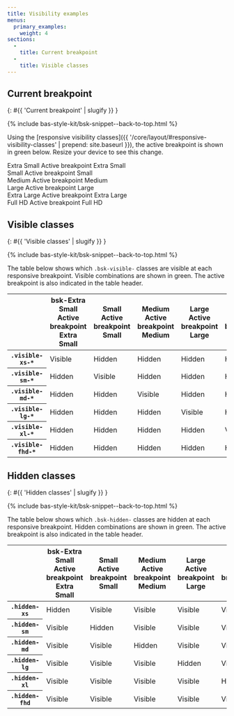 ```yaml
---
title: Visibility examples
menus:
  primary_examples:
    weight: 4
sections:
  -
    title: Current breakpoint
  -
    title: Visible classes
---
```


## Current breakpoint
{: #{{ 'Current breakpoint' | slugify }} }

{% include bas-style-kit/bsk-snippet--back-to-top.html %}

Using the
[responsive visibility classes]({{ '/core/layout/#responsive-visibility-classes' | prepend: site.baseurl }}), the active
breakpoint is shown in <span class="bsk-text-success">green</span> below. Resize your device to see this change.

<div class="bsk-row bsk-docs-responsive-utilities-test">
  <div class="bsk-col-12-xs-6 bsk-col-12-sm-3 bsk-col-12-lg-2"><div class="bsk-docs-content-block">
    <span class="bsk-hidden-xs bsk-text-muted"><i class="fa fa-fw fa-square-o" aria-hidden="true"></i> Extra Small</span>
    <span class="bsk-hidden-sm bsk-hidden-md bsk-hidden-lg bsk-hidden-xl bsk-hidden-fhd bsk-visible-xs-inline bsk-text-success">
      <i class="fa fa-fw fa-check-square" aria-hidden="true"></i> <span class="bsk-sr-only">Active breakpoint</span>
      Extra Small
    </span>
  </div></div>
  <div class="bsk-col-12-xs-6 bsk-col-12-sm-3 bsk-col-12-lg-2"><div class="bsk-docs-content-block">
    <span class="bsk-hidden-sm bsk-text-muted"><i class="fa fa-fw fa-square-o" aria-hidden="true"></i> Small</span>
    <span class="bsk-hidden-xs bsk-hidden-md bsk-hidden-lg bsk-hidden-xl bsk-hidden-fhd bsk-visible-sm-inline bsk-text-success">
      <i class="fa fa-fw fa-check-square" aria-hidden="true"></i> <span class="bsk-sr-only">Active breakpoint</span>
      Small
    </span>
  </div></div>
  <div class="bsk-col-12-xs-6 bsk-col-12-sm-3 bsk-col-12-lg-2"><div class="bsk-docs-content-block">
    <span class="bsk-hidden-md bsk-text-muted"><i class="fa fa-fw fa-square-o" aria-hidden="true"></i> Medium</span>
    <span class="bsk-hidden-xs bsk-hidden-sm bsk-hidden-lg bsk-hidden-xl bsk-hidden-fhd bsk-visible-md-inline bsk-text-success">
      <i class="fa fa-fw fa-check-square" aria-hidden="true"></i> <span class="bsk-sr-only">Active breakpoint</span>
      Medium
    </span>
  </div></div>
  <div class="bsk-col-12-xs-6 bsk-col-12-sm-3 bsk-col-12-lg-2"><div class="bsk-docs-content-block">
    <span class="bsk-hidden-lg bsk-text-muted"><i class="fa fa-fw fa-square-o" aria-hidden="true"></i> Large</span>
    <span class="bsk-hidden-xs bsk-hidden-sm bsk-hidden-md bsk-hidden-xl bsk-hidden-fhd bsk-visible-lg-inline bsk-text-success">
      <i class="fa fa-fw fa-check-square" aria-hidden="true"></i> <span class="bsk-sr-only">Active breakpoint</span> Large
    </span>
  </div></div>
  <div class="bsk-col-12-xs-6 bsk-col-12-sm-3 bsk-col-12-lg-2"><div class="bsk-docs-content-block">
    <span class="bsk-hidden-xl bsk-text-muted"><i class="fa fa-fw fa-square-o" aria-hidden="true"></i>
    Extra Large</span>
    <span class="bsk-hidden-xs bsk-hidden-sm bsk-hidden-md bsk-hidden-lg bsk-hidden-fhd bsk-visible-xl-inline bsk-text-success">
      <i class="fa fa-fw fa-check-square" aria-hidden="true"></i> <span class="bsk-sr-only">Active breakpoint</span>
      Extra Large
    </span>
  </div></div>
  <div class="bsk-col-12-xs-6 bsk-col-12-sm-3 bsk-col-12-lg-2"><div class="bsk-docs-content-block">
    <span class="bsk-hidden-fhd bsk-text-muted"><i class="fa fa-fw fa-square-o" aria-hidden="true"></i>
    Full HD</span>
    <span class="bsk-hidden-xs bsk-hidden-sm bsk-hidden-md bsk-hidden-lg bsk-hidden-xl bsk-visible-fhd-inline bsk-text-success">
      <i class="fa fa-fw fa-check-square" aria-hidden="true"></i> <span class="bsk-sr-only">Active breakpoint</span>
      Full HD
    </span>
  </div></div>
</div>

## Visible classes
{: #{{ 'Visible classes' | slugify }} }

{% include bas-style-kit/bsk-snippet--back-to-top.html %}

The table below shows which `.bsk-visible-` classes are visible at each responsive breakpoint. Visible combinations are
shown in <span class="bsk-text-success">green</span>. The active breakpoint is also indicated in the table header.

<table class="bsk-table bsk-table-responsive">
  <thead>
    <tr>
      <th></th>
      <th>
        <span class="bsk-hidden-xs bsk-text-muted"><i class="fa fa-fw fa-square-o" aria-hidden="true"></i>
        bsk-Extra Small</span>
        <span class="bsk-hidden-sm bsk-hidden-md bsk-hidden-lg bsk-hidden-xl bsk-hidden-fhd bsk-visible-xs-inline bsk-text-success">
          <i class="fa fa-fw fa-check-square" aria-hidden="true"></i> <span class="bsk-sr-only">Active breakpoint</span>
          Extra Small
        </span>
      </th>
      <th>
        <span class="bsk-hidden-sm bsk-text-muted"><i class="fa fa-fw fa-square-o" aria-hidden="true"></i> Small</span>
        <span class="bsk-hidden-xs bsk-hidden-md bsk-hidden-lg bsk-hidden-xl bsk-hidden-fhd bsk-visible-sm-inline bsk-text-success">
          <i class="fa fa-fw fa-check-square" aria-hidden="true"></i> <span class="bsk-sr-only">Active breakpoint</span>
          Small
        </span>
      </th>
      <th>
        <span class="bsk-hidden-md bsk-text-muted"><i class="fa fa-fw fa-square-o" aria-hidden="true"></i> Medium</span>
        <span class="bsk-hidden-xs bsk-hidden-sm bsk-hidden-lg bsk-hidden-xl bsk-hidden-fhd bsk-visible-md-inline bsk-text-success">
          <i class="fa fa-fw fa-check-square" aria-hidden="true"></i> <span class="bsk-sr-only">Active breakpoint</span>
          Medium
        </span>
      </th>
      <th>
        <span class="bsk-hidden-lg bsk-text-muted"><i class="fa fa-fw fa-square-o" aria-hidden="true"></i> Large</span>
        <span class="bsk-hidden-xs bsk-hidden-sm bsk-hidden-md bsk-hidden-xl bsk-hidden-fhd bsk-visible-lg-inline bsk-text-success">
          <i class="fa fa-fw fa-check-square" aria-hidden="true"></i> <span class="bsk-sr-only">Active breakpoint</span>
          Large
        </span>
      </th>
      <th>
        <span class="bsk-hidden-xl bsk-text-muted"><i class="fa fa-fw fa-square-o" aria-hidden="true"></i>
        Extra Large</span>
        <span class="bsk-hidden-xs bsk-hidden-sm bsk-hidden-md bsk-hidden-lg bsk-hidden-fhd bsk-visible-xl-inline bsk-text-success">
          <i class="fa fa-fw fa-check-square" aria-hidden="true"></i> <span class="bsk-sr-only">Active breakpoint</span>
          Extra Large
        </span>
      </th>
      <th>
        <span class="bsk-hidden-fhd bsk-text-muted"><i class="fa fa-fw fa-square-o" aria-hidden="true"></i>
        Extra Large</span>
        <span class="bsk-hidden-xs bsk-hidden-sm bsk-hidden-md bsk-hidden-lg bsk-hidden-xl bsk-visible-fhd-inline bsk-text-success">
          <i class="fa fa-fw fa-check-square" aria-hidden="true"></i> <span class="bsk-sr-only">Active breakpoint</span>
          Extra Large
        </span>
      </th>
    </tr>
  </thead>
  <tbody>
    <tr>
      <th><code>.visible-xs-*</code></th>
      <td><span class="bsk-text-success"><i class="fa fa-fw fa-eye" aria-hidden="true"></i> Visible</span></td>
      <td><span class="bsk-text-muted"><i class="fa fa-fw fa-low-vision" aria-hidden="true"></i> Hidden</span></td>
      <td><span class="bsk-text-muted"><i class="fa fa-fw fa-low-vision" aria-hidden="true"></i> Hidden</span></td>
      <td><span class="bsk-text-muted"><i class="fa fa-fw fa-low-vision" aria-hidden="true"></i> Hidden</span></td>
      <td><span class="bsk-text-muted"><i class="fa fa-fw fa-low-vision" aria-hidden="true"></i> Hidden</span></td>
      <td><span class="bsk-text-muted"><i class="fa fa-fw fa-low-vision" aria-hidden="true"></i> Hidden</span></td>
    </tr>
    <tr>
      <th><code>.visible-sm-*</code></th>
      <td><span class="bsk-text-muted"><i class="fa fa-fw fa-low-vision" aria-hidden="true"></i> Hidden</span></td>
      <td><span class="bsk-text-success"><i class="fa fa-fw fa-eye" aria-hidden="true"></i> Visible</span></td>
      <td><span class="bsk-text-muted"><i class="fa fa-fw fa-low-vision" aria-hidden="true"></i> Hidden</span></td>
      <td><span class="bsk-text-muted"><i class="fa fa-fw fa-low-vision" aria-hidden="true"></i> Hidden</span></td>
      <td><span class="bsk-text-muted"><i class="fa fa-fw fa-low-vision" aria-hidden="true"></i> Hidden</span></td>
      <td><span class="bsk-text-muted"><i class="fa fa-fw fa-low-vision" aria-hidden="true"></i> Hidden</span></td>
    </tr>
    <tr>
      <th><code>.visible-md-*</code></th>
      <td><span class="bsk-text-muted"><i class="fa fa-fw fa-low-vision" aria-hidden="true"></i> Hidden</span></td>
      <td><span class="bsk-text-muted"><i class="fa fa-fw fa-low-vision" aria-hidden="true"></i> Hidden</span></td>
      <td><span class="bsk-text-success"><i class="fa fa-fw fa-eye" aria-hidden="true"></i> Visible</span></td>
      <td><span class="bsk-text-muted"><i class="fa fa-fw fa-low-vision" aria-hidden="true"></i> Hidden</span></td>
      <td><span class="bsk-text-muted"><i class="fa fa-fw fa-low-vision" aria-hidden="true"></i> Hidden</span></td>
      <td><span class="bsk-text-muted"><i class="fa fa-fw fa-low-vision" aria-hidden="true"></i> Hidden</span></td>
    </tr>
    <tr>
      <th><code>.visible-lg-*</code></th>
      <td><span class="bsk-text-muted"><i class="fa fa-fw fa-low-vision" aria-hidden="true"></i> Hidden</span></td>
      <td><span class="bsk-text-muted"><i class="fa fa-fw fa-low-vision" aria-hidden="true"></i> Hidden</span></td>
      <td><span class="bsk-text-muted"><i class="fa fa-fw fa-low-vision" aria-hidden="true"></i> Hidden</span></td>
      <td><span class="bsk-text-success"><i class="fa fa-fw fa-eye" aria-hidden="true"></i> Visible</span></td>
      <td><span class="bsk-text-muted"><i class="fa fa-fw fa-low-vision" aria-hidden="true"></i> Hidden</span></td>
      <td><span class="bsk-text-muted"><i class="fa fa-fw fa-low-vision" aria-hidden="true"></i> Hidden</span></td>
    </tr>
    <tr>
      <th><code>.visible-xl-*</code></th>
      <td><span class="bsk-text-muted"><i class="fa fa-fw fa-low-vision" aria-hidden="true"></i> Hidden</span></td>
      <td><span class="bsk-text-muted"><i class="fa fa-fw fa-low-vision" aria-hidden="true"></i> Hidden</span></td>
      <td><span class="bsk-text-muted"><i class="fa fa-fw fa-low-vision" aria-hidden="true"></i> Hidden</span></td>
      <td><span class="bsk-text-muted"><i class="fa fa-fw fa-low-vision" aria-hidden="true"></i> Hidden</span></td>
      <td><span class="bsk-text-success"><i class="fa fa-fw fa-eye" aria-hidden="true"></i> Visible</span></td>
      <td><span class="bsk-text-muted"><i class="fa fa-fw fa-low-vision" aria-hidden="true"></i> Hidden</span></td>
    </tr>
    <tr>
      <th><code>.visible-fhd-*</code></th>
      <td><span class="bsk-text-muted"><i class="fa fa-fw fa-low-vision" aria-hidden="true"></i> Hidden</span></td>
      <td><span class="bsk-text-muted"><i class="fa fa-fw fa-low-vision" aria-hidden="true"></i> Hidden</span></td>
      <td><span class="bsk-text-muted"><i class="fa fa-fw fa-low-vision" aria-hidden="true"></i> Hidden</span></td>
      <td><span class="bsk-text-muted"><i class="fa fa-fw fa-low-vision" aria-hidden="true"></i> Hidden</span></td>
      <td><span class="bsk-text-muted"><i class="fa fa-fw fa-low-vision" aria-hidden="true"></i> Hidden</span></td>
      <td><span class="bsk-text-success"><i class="fa fa-fw fa-eye" aria-hidden="true"></i> Visible</span></td>
    </tr>
  </tbody>
</table>

## Hidden classes
{: #{{ 'Hidden classes' | slugify }} }

{% include bas-style-kit/bsk-snippet--back-to-top.html %}

The table below shows which `.bsk-hidden-` classes are hidden at each responsive breakpoint. Hidden combinations are
shown in <span class="bsk-text-success">green</span>. The active breakpoint is also indicated in the table header.

<table class="bsk-table bsk-table-responsive">
  <thead>
    <tr>
      <th></th>
      <th>
        <span class="bsk-hidden-xs bsk-text-muted"><i class="fa fa-fw fa-square-o" aria-hidden="true"></i>
        bsk-Extra Small</span>
        <span class="bsk-hidden-sm bsk-hidden-md bsk-hidden-lg bsk-hidden-xl bsk-hidden-fhd bsk-visible-xs-inline bsk-text-success">
          <i class="fa fa-fw fa-check-square" aria-hidden="true"></i> <span class="bsk-sr-only">Active breakpoint</span>
          Extra Small
        </span>
      </th>
      <th>
        <span class="bsk-hidden-sm bsk-text-muted"><i class="fa fa-fw fa-square-o" aria-hidden="true"></i> Small</span>
        <span class="bsk-hidden-xs bsk-hidden-md bsk-hidden-lg bsk-hidden-xl bsk-hidden-fhd bsk-visible-sm-inline bsk-text-success">
          <i class="fa fa-fw fa-check-square" aria-hidden="true"></i> <span class="bsk-sr-only">Active breakpoint</span>
          Small
        </span>
      </th>
      <th>
        <span class="bsk-hidden-md bsk-text-muted"><i class="fa fa-fw fa-square-o" aria-hidden="true"></i> Medium</span>
        <span class="bsk-hidden-xs bsk-hidden-sm bsk-hidden-lg bsk-hidden-xl bsk-hidden-fhd bsk-visible-md-inline bsk-text-success">
          <i class="fa fa-fw fa-check-square" aria-hidden="true"></i> <span class="bsk-sr-only">Active breakpoint</span>
          Medium
        </span>
      </th>
      <th>
        <span class="bsk-hidden-lg bsk-text-muted"><i class="fa fa-fw fa-square-o" aria-hidden="true"></i> Large</span>
        <span class="bsk-hidden-xs bsk-hidden-sm bsk-hidden-md bsk-hidden-xl bsk-hidden-fhd bsk-visible-lg-inline bsk-text-success">
          <i class="fa fa-fw fa-check-square" aria-hidden="true"></i> <span class="bsk-sr-only">Active breakpoint</span>
          Large
        </span>
      </th>
      <th>
        <span class="bsk-hidden-xl bsk-text-muted"><i class="fa fa-fw fa-square-o" aria-hidden="true"></i>
        Extra Large</span>
        <span class="bsk-hidden-xs bsk-hidden-sm bsk-hidden-md bsk-hidden-lg bsk-hidden-fhd bsk-visible-xl-inline bsk-text-success">
          <i class="fa fa-fw fa-check-square" aria-hidden="true"></i> <span class="bsk-sr-only">Active breakpoint</span>
          Extra Large
        </span>
      </th>
      <th>
        <span class="bsk-hidden-fhd bsk-text-muted"><i class="fa fa-fw fa-square-o" aria-hidden="true"></i>
        Extra Large</span>
        <span class="bsk-hidden-xs bsk-hidden-sm bsk-hidden-md bsk-hidden-lg bsk-hidden-xl bsk-visible-fhd-inline bsk-text-success">
          <i class="fa fa-fw fa-check-square" aria-hidden="true"></i> <span class="bsk-sr-only">Active breakpoint</span>
          Extra Large
        </span>
      </th>
    </tr>
  </thead>
  <tbody>
    <tr>
      <th><code>.hidden-xs</code></th>
      <td><span class="bsk-text-success"><i class="fa fa-fw fa-low-vision" aria-hidden="true"></i> Hidden</span></td>
      <td><span class="bsk-text-muted"><i class="fa fa-fw fa-eye" aria-hidden="true"></i> Visible</span></td>
      <td><span class="bsk-text-muted"><i class="fa fa-fw fa-eye" aria-hidden="true"></i> Visible</span></td>
      <td><span class="bsk-text-muted"><i class="fa fa-fw fa-eye" aria-hidden="true"></i> Visible</span></td>
      <td><span class="bsk-text-muted"><i class="fa fa-fw fa-eye" aria-hidden="true"></i> Visible</span></td>
      <td><span class="bsk-text-muted"><i class="fa fa-fw fa-eye" aria-hidden="true"></i> Visible</span></td>
    </tr>
    <tr>
      <th><code>.hidden-sm</code></th>
      <td><span class="bsk-text-muted"><i class="fa fa-fw fa-eye" aria-hidden="true"></i> Visible</span></td>
      <td><span class="bsk-text-success"><i class="fa fa-fw fa-low-vision" aria-hidden="true"></i> Hidden</span></td>
      <td><span class="bsk-text-muted"><i class="fa fa-fw fa-eye" aria-hidden="true"></i> Visible</span></td>
      <td><span class="bsk-text-muted"><i class="fa fa-fw fa-eye" aria-hidden="true"></i> Visible</span></td>
      <td><span class="bsk-text-muted"><i class="fa fa-fw fa-eye" aria-hidden="true"></i> Visible</span></td>
      <td><span class="bsk-text-muted"><i class="fa fa-fw fa-eye" aria-hidden="true"></i> Visible</span></td>
    </tr>
    <tr>
      <th><code>.hidden-md</code></th>
      <td><span class="bsk-text-muted"><i class="fa fa-fw fa-eye" aria-hidden="true"></i> Visible</span></td>
      <td><span class="bsk-text-muted"><i class="fa fa-fw fa-eye" aria-hidden="true"></i> Visible</span></td>
      <td><span class="bsk-text-success"><i class="fa fa-fw fa-low-vision" aria-hidden="true"></i> Hidden</span></td>
      <td><span class="bsk-text-muted"><i class="fa fa-fw fa-eye" aria-hidden="true"></i> Visible</span></td>
      <td><span class="bsk-text-muted"><i class="fa fa-fw fa-eye" aria-hidden="true"></i> Visible</span></td>
      <td><span class="bsk-text-muted"><i class="fa fa-fw fa-eye" aria-hidden="true"></i> Visible</span></td>
    </tr>
    <tr>
      <th><code>.hidden-lg</code></th>
      <td><span class="bsk-text-muted"><i class="fa fa-fw fa-eye" aria-hidden="true"></i> Visible</span></td>
      <td><span class="bsk-text-muted"><i class="fa fa-fw fa-eye" aria-hidden="true"></i> Visible</span></td>
      <td><span class="bsk-text-muted"><i class="fa fa-fw fa-eye" aria-hidden="true"></i> Visible</span></td>
      <td><span class="bsk-text-success"><i class="fa fa-fw fa-low-vision" aria-hidden="true"></i> Hidden</span></td>
      <td><span class="bsk-text-muted"><i class="fa fa-fw fa-eye" aria-hidden="true"></i> Visible</span></td>
      <td><span class="bsk-text-muted"><i class="fa fa-fw fa-eye" aria-hidden="true"></i> Visible</span></td>
    </tr>
    <tr>
      <th><code>.hidden-xl</code></th>
      <td><span class="bsk-text-muted"><i class="fa fa-fw fa-eye" aria-hidden="true"></i> Visible</span></td>
      <td><span class="bsk-text-muted"><i class="fa fa-fw fa-eye" aria-hidden="true"></i> Visible</span></td>
      <td><span class="bsk-text-muted"><i class="fa fa-fw fa-eye" aria-hidden="true"></i> Visible</span></td>
      <td><span class="bsk-text-muted"><i class="fa fa-fw fa-eye" aria-hidden="true"></i> Visible</span></td>
      <td><span class="bsk-text-success"><i class="fa fa-fw fa-low-vision" aria-hidden="true"></i> Hidden</span></td>
      <td><span class="bsk-text-muted"><i class="fa fa-fw fa-eye" aria-hidden="true"></i> Visible</span></td>
    </tr>
    <tr>
      <th><code>.hidden-fhd</code></th>
      <td><span class="bsk-text-muted"><i class="fa fa-fw fa-eye" aria-hidden="true"></i> Visible</span></td>
      <td><span class="bsk-text-muted"><i class="fa fa-fw fa-eye" aria-hidden="true"></i> Visible</span></td>
      <td><span class="bsk-text-muted"><i class="fa fa-fw fa-eye" aria-hidden="true"></i> Visible</span></td>
      <td><span class="bsk-text-muted"><i class="fa fa-fw fa-eye" aria-hidden="true"></i> Visible</span></td>
      <td><span class="bsk-text-muted"><i class="fa fa-fw fa-eye" aria-hidden="true"></i> Visible</span></td>
      <td><span class="bsk-text-success"><i class="fa fa-fw fa-low-vision" aria-hidden="true"></i> Hidden</span></td>
    </tr>
  </tbody>
</table>

